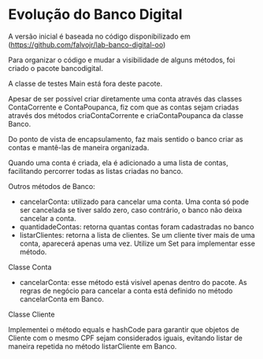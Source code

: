 # Evolução do Banco Digital

A versão inicial é baseada no código disponibilizado em (https://github.com/falvojr/lab-banco-digital-oo)

Para organizar o código e mudar a visibilidade de alguns métodos, foi criado o pacote bancodigital.

A classe de testes Main está fora deste pacote.

Apesar de ser possível criar diretamente uma conta através das classes ContaCorrente e ContaPoupanca, fiz com que as contas sejam criadas através dos métodos criaContaCorrente e criaContaPoupanca da classe Banco.

Do ponto de vista de encapsulamento, faz mais sentido o banco criar as contas e mantê-las de maneira organizada.

Quando uma conta é criada, ela é adicionado a uma lista de contas, facilitando percorrer todas as listas criadas no banco.

Outros métodos de Banco:

- cancelarConta: utilizado para cancelar uma conta. Uma conta só pode ser cancelada se tiver saldo zero, caso contrário, o banco não deixa cancelar a conta.
- quantidadeContas: retorna quantas contas foram cadastradas no banco
- listarClientes: retorna a lista de clientes. Se um cliente tiver mais de uma conta, aparecerá apenas uma vez. Utilize um Set para implementar esse método.

Classe Conta

- cancelarConta: esse método está visível apenas dentro do pacote. As regras de negócio para cancelar a conta está definido no método cancelarConta em Banco.

Classe Cliente

Implementei o método equals e hashCode para garantir que objetos de Cliente com o mesmo CPF sejam considerados iguais, evitando listar de maneira repetida no método listarCliente em Banco.

